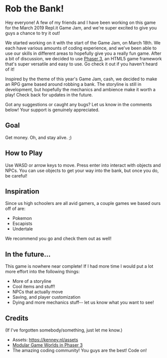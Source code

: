 # Rob the Bank!

Hey everyone! A few of my friends and I have been working on this game for the March 2019 Repl.it Game Jam, and we're super excited to give you guys a chance to try it out!

We started working on it with the start of the Game Jam, on March 18th. We each have various amounts of coding experience, and we've been able to use our skills in different areas to hopefully give you a really fun game. After a bit of discussion, we decided to use [Phaser 3](https://phaser.io/phaser3), an HTML5 game framework that's super versatile and easy to use. Go check it out if you haven't heard of it!

Inspired by the theme of this year's Game Jam, cash, we decided to make an RPG game based around robbing a bank. The storyline is still in development, but hopefully the mechanics and ambience make it worth a play! Check back for updates in the future.

Got any suggestions or caught any bugs? Let us know in the comments below! Your support is genuinely appreciated.

## Goal
Get money. Oh, and stay alive. ;)

## How to Play
Use WASD or arrow keys to move. Press enter into interact with objects and NPCs. You can use
objects to get your way into the bank, but once you do, be careful!

## Inspiration
Since us high schoolers are all avid gamers, a couple games we based ours off of are:
- Pokemon
- Escapists
- Undertale

We recommend you go and check them out as well!

## In the future...
This game is nowhere near complete! If I had more time I would put a lot more effort into the following things:
- More of a storyline
- Cool items and stuff!
- NPCs that actually move
- Saving, and player customization
- Dying and more mechanics stuff-- let us know what you want to see!

## Credits
(If I've forgotten somebody/something, just let me know.)
- Assets: https://kenney.nl/assets
- [Modular Game Worlds in Phaser 3 ](https://medium.com/@michaelwesthadley/modular-game-worlds-in-phaser-3-tilemaps-1-958fc7e6bbd6)
- The amazing coding community! You guys are the best! Code on!
